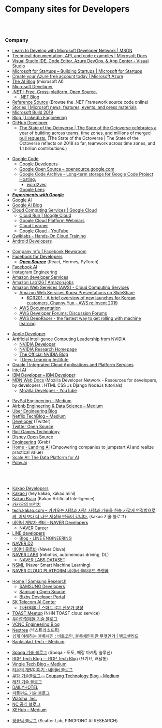 Company sites for Developers
==========


 <br/><br/>


### Company
- [Learn to Develop with Microsoft Developer Network | MSDN](https://msdn.microsoft.com/en-us)
- [Technical documentation, API, and code examples | Microsoft Docs](https://docs.microsoft.com/en-us/)
- [Visual Studio IDE, Code Editor, Azure DevOps, & App Center - Visual Studio](https://visualstudio.microsoft.com/)
- [Microsoft for Startups – Building Startups | Microsoft for Startups](https://startups.microsoft.com/en-us/)
- [Create your Azure free account today | Microsoft Azure](https://azure.microsoft.com/en-us/free/)
- [The AI Blog](https://blogs.microsoft.com/ai/) (microsoft AI)
- [Microsoft Developer](https://developer.microsoft.com/en-us/)
- [.NET | Free. Cross-platform. Open Source.](https://dotnet.microsoft.com/)
    - [.NET Blog](https://devblogs.microsoft.com/dotnet/)
- [Reference Source](https://referencesource.microsoft.com/) (Browse the .NET Framework source code online)
- [Stories | Microsoft news, features, events, and press materials](https://news.microsoft.com/)
- [Microsoft Build 2019](https://www.microsoft.com/en-us/build)
- [Blog | LinkedIn Engineering](https://engineering.linkedin.com/blog)
- [GitHub Developer](https://developer.github.com/)
    - [The State of the Octoverse | The State of the Octoverse celebrates a year of building across teams, time zones, and millions of merged pull requests.](https://octoverse.github.com/) (The State of the Octoverse | The State of the Octoverse reflects on 2018 so far, teamwork across time zones, and 1.1 billion contributions.)  <br/><br/>
- [Google Code](https://code.google.com/)
    - [Google Developers](https://developers.google.com/)
    - [Google Open Source – opensource.google.com](https://opensource.google/)
    - [Google Code Archive - Long-term storage for Google Code Project Hosting.](https://code.google.com/archive/)
        - [word2vec](https://code.google.com/archive/p/word2vec/)
    - [Google Lens](https://lens.google.com/)
- [___Experiments with Google___](https://experiments.withgoogle.com/)
- [Google AI](https://ai.google/)
- [Google AI Blog](https://ai.googleblog.com/)
- [Cloud Computing Services  |  Google Cloud](https://cloud.google.com/)
    - [Cloud Run   |  Google Cloud](https://cloud.google.com/run/)
    - [Google Cloud Platform Webinars](https://cloudonair.withgoogle.com/)
    - [Cloud Learner](https://inthecloud.withgoogle.com/cloud-certification#!/)
    - [Google Cloud - YouTube](https://www.youtube.com/channel/UCTMRxtyHoE3LPcrl-kT4AQQ/videos)
- [Qwiklabs - Hands-On Cloud Training](https://www.qwiklabs.com/)
- [Android Developers](https://developer.android.com/)  <br/><br/>
- [Company Info | Facebook Newsroom](https://newsroom.fb.com/company-info/)
- [Facebook for Developers](https://developers.facebook.com/)
    - [___Open Source___](https://opensource.facebook.com/) (React, Hermes, PyTorch)
- [Facebook AI](https://ai.facebook.com/)
- [Instagram Engineering](https://instagram-engineering.com/)
- [Amazon developer Services](https://developer.amazon.com/)
- [Amazon Lab126 | Amazon.jobs](https://amazon.jobs/en/teams/lab126/)
- [Amazon Web Services (AWS) - Cloud Computing Services](https://aws.amazon.com/)
    - [Amazon Web Services Korea Presentations on SlideShare](https://www.slideshare.net/awskorea/presentations)
        - [KOR201 - A brief overview of new launches for Korean customers, Channy Yun - AWS re:Invent 2019 ](https://www.slideshare.net/awskorea/kor201-new-service-launches-aws-reinvent-2019)
    - [AWS Documentation](https://docs.aws.amazon.com/)
    - [AWS Developer Forums: Discussion Forums](https://forums.aws.amazon.com/index.jspa)
    - [AWS DeepRacer - the fastest way to get rolling with machine learning](https://aws.amazon.com/deepracer/)  <br/><br/>
- [Apple Developer](https://developer.apple.com/)
- [Artificial Intelligence Computing Leadership from NVIDIA](https://www.nvidia.com/en-us/)
    - [NVIDIA Developer](https://developer.nvidia.com/)
    - [NVIDIA Research Homepage](https://www.nvidia.com/en-us/research/)
    - [The Official NVIDIA Blog](https://blogs.nvidia.com/)
    - [| Deep Learning Institute](https://courses.nvidia.com/courses)
- [Oracle | Integrated Cloud Applications and Platform Services](https://www.oracle.com/index.html)
- [Intel AI](https://www.intel.ai/)
- [IBM Developer – IBM Developer](https://developer.ibm.com/)
- [MDN Web Docs](https://developer.mozilla.org/en-US/) (Mozilla Developer Network - Resources for developers, by developers : HTML CSS Js Django NodeJs tutorials)
    - [Mozilla Developer - YouTube](https://www.youtube.com/channel/UCh5UlGiu9d6LegIeUCW4N1w/featured)  <br/><br/>
- [PayPal Engineering – Medium](https://medium.com/paypal-engineering)
- [Airbnb Engineering & Data Science – Medium](https://medium.com/airbnb-engineering)
- [Uber Engineering Blog](https://eng.uber.com/)
- [Netflix TechBlog – Medium](https://medium.com/netflix-techblog)
- [Developer](https://developer.twitter.com/en.html) (Twitter)
- [Twitter Open Source](https://twitter.github.io/)
- [Riot Games Technology](https://technology.riotgames.com/)
- [Disney Open Source](https://disney.github.io/)
- [Engineering](https://engineering.grab.com/) (Grab)
- [Home - Landing AI](https://landing.ai/) (Empowering companies to jumpstart AI and realize practical value)
- [Scale AI: The Data Platform for AI](https://scale.com/)
- [Pony.ai](https://www.pony.ai/)  <br/><br/>
<br/><br/><br/>
- [Kakao Developers](https://developers.kakao.com/)
- [Kakao i](https://kakao.ai/) (hey kakao, kakao mini)
- [Kakao Brain](https://www.kakaobrain.com/) (Kakao Artificial Intelligence)
- [카카오의 브런치](https://brunch.co.kr/@andkakao#articles)
- [tech.kakao.com – 카카오는 사람과 사람, 사람과 기술을 한층 가깝게 연결함으로써, 어제보다 더 나은 세상을 만들어 갑니다.](http://tech.kakao.com/) (kakao 기술 블로그)
- [네이버 개발자 센터 - NAVER Developers](https://developers.naver.com/main/)
    - [NAVER Career](https://recruit.navercorp.com/naver/recruitMain)
- [LINE developers](https://developers.line.biz/en/)
    - [Blog - LINE ENGINEERING](https://engineering.linecorp.com/en/blog/)
- [NAVER D2](https://d2.naver.com/home) 
- [네이버 클로바](https://clova.ai/ko) (Naver Clova)
- [NAVER LABS](https://www.naverlabs.com/) (robotics, autonomous driving, DL)
    - [NAVER LABS DATASET](https://hdmap.naverlabs.com/)
- [NSML](https://ai.nsml.navercorp.com/intro) (Naver Smart Machine Learning)
- [NAVER CLOUD PLATFORM 네이버 클라우드 플랫폼](https://www.ncloud.com/)  <br/><br/>
- [Home | Samsung Research](https://research.samsung.com/)
    - [SAMSUNG Developers](https://developer.samsung.com/home.do)
    - [Samsung Open Source](https://opensource.samsung.com/main)
    - [Bixby Developer Portal](https://bixby.developer.samsung.com/)
- [SK Telecom AI Center](https://www.skt.ai/)
    - [T아카데미 | 스마트 ICT 전문가 양성](https://tacademy.skplanet.com/frontMain.action)
- [TOAST Meetup](https://meetup.toast.com/) (NHN TOAST cloud service)
- [우아한형제들 기술 블로그](http://woowabros.github.io/)
- [VCNC Engineering Blog](http://engineering.vcnc.co.kr/) 
- [Nextree](http://www.nextree.co.kr/) (넥스트리소프트)
- [쉽게 이해하는 블록체인 : 비트코인, 블록체인이란 무엇인가 | 뱅크샐러드](https://banksalad.com/contents/%EC%89%BD%EA%B2%8C-%EC%9D%B4%ED%95%B4%ED%95%98%EB%8A%94-%EB%B8%94%EB%A1%9D%EC%B2%B4%EC%9D%B8-%EB%B9%84%ED%8A%B8%EC%BD%94%EC%9D%B8-%EB%B8%94%EB%A1%9D%EC%B2%B4%EC%9D%B8%EC%9D%B4%EB%9E%80-%EB%AC%B4%EC%97%87%EC%9D%B8%EA%B0%80-0vLh5) 
- [Banksalad Tech – Medium](https://medium.com/rainist-engineering)  <br/><br/>
- [Spoqa 기술 블로그](https://spoqa.github.io/index.html) (Spoqa - 도도, 매장 마케팅 솔루션)
- [RGP Tech Blog -- RGP Tech Blog](https://rgpkorea.github.io/) (요기요, 배달통)
- [Vingle Tech Blog – Medium](https://medium.com/vingle-tech-blog)
- [티몬의 개발이야기 : 네이버 블로그](http://blog.naver.com/prologue/PrologueList.nhn?blogId=tmondev)
- [쿠팡 기술블로그 — Coupang Technology Blog – Medium](https://medium.com/coupang-tech)
- [레진 기술 블로그](https://tech.lezhin.com/)
- [DAILYHOTEL](https://dailyhotel.io/)
- [피플펀드 기술 블로그](https://tech.peoplefund.co.kr/)
- [ Watcha, Inc.](https://team.watcha.com/)
- [NC 공식 블로그](https://blog.ncsoft.com/)
- [XEHub – Medium](https://medium.com/xehub)  <br/><br/>
- [핑퐁팀 블로그](https://blog.pingpong.us/) (Scatter Lab, PINGPONG AI RESEARCH)


 <br/><br/>


